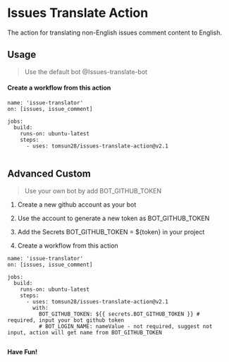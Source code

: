 
# Issues Translate Action  

The action for translating non-English issues comment content to English.   


## Usage  

> Use the default bot @Issues-translate-bot  

#### Create a workflow from this action   

````
name: 'issue-translator'
on: [issues, issue_comment]

jobs:
  build:
    runs-on: ubuntu-latest
    steps:
      - uses: tomsun28/issues-translate-action@v2.1
          

````


## Advanced Custom   

> Use your own bot by add BOT_GITHUB_TOKEN   
> 

1. Create a new github account as your bot  

2. Use the account to generate a new token as BOT_GITHUB_TOKEN  

3. Add the Secrets BOT_GITHUB_TOKEN = ${token} in your project  

4. Create a workflow from this action    
````
name: 'issue-translator'
on: [issues, issue_comment]

jobs:
  build:
    runs-on: ubuntu-latest
    steps:
      - uses: tomsun28/issues-translate-action@v2.1
        with:
          BOT_GITHUB_TOKEN: ${{ secrets.BOT_GITHUB_TOKEN }} # required, input your bot github token
          # BOT_LOGIN_NAME: nameValue - not required, suggest not input, action will get name from BOT_GITHUB_TOKEN
          

````

**Have Fun!**  





